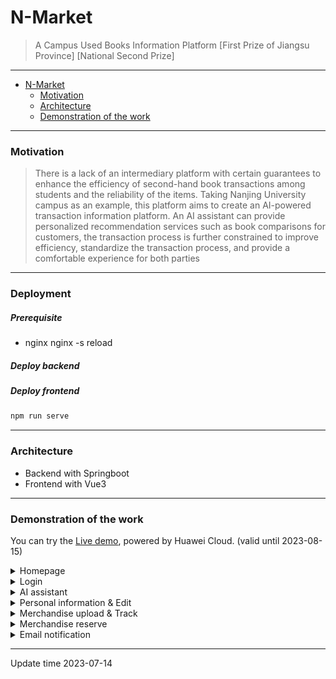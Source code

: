 # N-Market
> A Campus Used Books Information Platform [First Prize of Jiangsu Province] [National Second Prize]
---
- [N-Market](#n-market)
   - [Motivation](#motivation)
   - [Architecture](#architecture)
   - [Demonstration of the work](#demonstration-of-the-work)
---

### Motivation

> There is a lack of an intermediary platform with certain guarantees to enhance the efficiency of second-hand book transactions among students and the reliability of the items. Taking Nanjing University campus as an example, this platform aims to create an AI-powered transaction information platform. An AI assistant can provide personalized recommendation services such as book comparisons for customers, the transaction process is further constrained to improve efficiency, standardize the transaction process, and provide a comfortable experience for both parties

---
### Deployment

##### Prerequisite

- nginx nginx -s reload

##### Deploy backend

##### Deploy frontend
```bash
npm run serve
```




---
### Architecture
- Backend with Springboot
- Frontend with Vue3

---
### Demonstration of the work
You can try the [Live demo](http://124.71.159.90/home), powered by Huawei Cloud. (valid until 2023-08-15)

<details closed>
<summary>Homepage</summary>
<div align="center">
<img width="50%" src="./Utils/home_1.png">
<img width="50%" src="./Utils/home_2.png">
<img width="50%" src="./Utils/home_3.png">
<img width="50%" src="./Utils/home_4.png">
<img width="50%" src="./Utils/home_5.png">
</div>
</details>


<details closed>
<summary>Login</summary>
<div align="center">
<img width="50%" src="./Utils/login.png">
</div>
</details>


<details closed>
<summary>AI assistant</summary>

<div align="center">
<h6>常见书籍内容介绍</h6>
<img width="24%" src="./Utils/ai_1_1.png">
<img width="23.3%" src="./Utils/ai_1_2.png">
<img width="24.5%" src="./Utils/ai_1_3.png">


<h6>书籍内容比较分析
</h6>
<img width="25%" src="./Utils/ai_2_1.png">
<img width="25%" src="./Utils/ai_2_2.png">
<img width="24.7%" src="./Utils/ai_2_3.png">


<h6>兴趣方向智能推荐</h6>
<img width="15%" src="./Utils/ai_3_1.png">
<img width="17%" src="./Utils/ai_3_2.png">
<img width="15.5%" src="./Utils/ai_3_3.png">
<img width="18.4%" src="./Utils/ai_3_4.png">
<img width="15.5%" src="./Utils/ai_3_5.png">

<h6>上传书籍分类推荐</h6>
<img width="20%" src="./Utils/ai_6_1.png">
<img width="19.7%" src="./Utils/ai_6_2.png">
<img width="21.2%" src="./Utils/ai_6_3.png">
<img width="18.6%" src="./Utils/ai_6_4.png">

<h6>书籍分类路径查找</h6>
<img width="20%" src="./Utils/ai_5_1.png">
<img width="21.8%" src="./Utils/ai_5_2.png">
<img width="19.3%" src="./Utils/ai_5_3.png">




</div>
</details>

<details closed>
<summary>Personal information & Edit</summary>
<div align="center">
<img width="50%" src="./Utils/personal.png">
<img width="50%" src="./Utils/personal_2.png">
</div>
</details>


<details closed>
<summary>Merchandise upload & Track</summary>
<div align="center">
<img width="50%" src="./Utils/upload.png">
<img width="50%" src="./Utils/detail.png">
<img width="50%" src="./Utils/track.png">
</div>
</details>


<details closed>
<summary>Merchandise reserve</summary>
<div align="center">
<img width="50%" src="./Utils/buy.png">

</div>
</details>


<details closed>
<summary>Email notification</summary>
<div align="center">
<img width="50%" src="./Utils/email_1.png">
<img width="50%" src="./Utils/email_2.png">
</div>
</details>


---
Update time 2023-07-14
